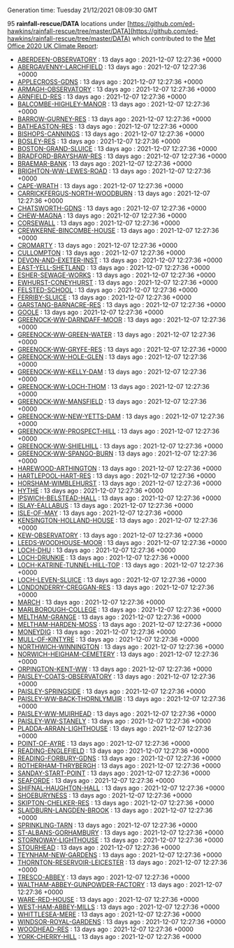 Generation time: Tuesday 21/12/2021 08:09:30 GMT

95 **rainfall-rescue/DATA** locations under [https://github.com/ed-hawkins/rainfall-rescue/tree/master/DATA](https://github.com/ed-hawkins/rainfall-rescue/tree/master/DATA) which contributed to the [Met Office 2020 UK Climate Report](https://www.metoffice.gov.uk/research/climate/maps-and-data/about/state-of-climate):

* [ABERDEEN-OBSERVATORY](https://github.com/ed-hawkins/rainfall-rescue/tree/master/DATA/ABERDEEN-OBSERVATORY) : 13 days ago : 2021-12-07 12:27:36 +0000 
* [ABERGAVENNY-LARCHFIELD](https://github.com/ed-hawkins/rainfall-rescue/tree/master/DATA/ABERGAVENNY-LARCHFIELD) : 13 days ago : 2021-12-07 12:27:36 +0000 
* [APPLECROSS-GDNS](https://github.com/ed-hawkins/rainfall-rescue/tree/master/DATA/APPLECROSS-GDNS) : 13 days ago : 2021-12-07 12:27:36 +0000 
* [ARMAGH-OBSERVATORY](https://github.com/ed-hawkins/rainfall-rescue/tree/master/DATA/ARMAGH-OBSERVATORY) : 13 days ago : 2021-12-07 12:27:36 +0000 
* [ARNFIELD-RES](https://github.com/ed-hawkins/rainfall-rescue/tree/master/DATA/ARNFIELD-RES) : 13 days ago : 2021-12-07 12:27:36 +0000 
* [BALCOMBE-HIGHLEY-MANOR](https://github.com/ed-hawkins/rainfall-rescue/tree/master/DATA/BALCOMBE-HIGHLEY-MANOR) : 13 days ago : 2021-12-07 12:27:36 +0000 
* [BARROW-GURNEY-RES](https://github.com/ed-hawkins/rainfall-rescue/tree/master/DATA/BARROW-GURNEY-RES) : 13 days ago : 2021-12-07 12:27:36 +0000 
* [BATHEASTON-RES](https://github.com/ed-hawkins/rainfall-rescue/tree/master/DATA/BATHEASTON-RES) : 13 days ago : 2021-12-07 12:27:36 +0000 
* [BISHOPS-CANNINGS](https://github.com/ed-hawkins/rainfall-rescue/tree/master/DATA/BISHOPS-CANNINGS) : 13 days ago : 2021-12-07 12:27:36 +0000 
* [BOSLEY-RES](https://github.com/ed-hawkins/rainfall-rescue/tree/master/DATA/BOSLEY-RES) : 13 days ago : 2021-12-07 12:27:36 +0000 
* [BOSTON-GRAND-SLUICE](https://github.com/ed-hawkins/rainfall-rescue/tree/master/DATA/BOSTON-GRAND-SLUICE) : 13 days ago : 2021-12-07 12:27:36 +0000 
* [BRADFORD-BRAYSHAW-RES](https://github.com/ed-hawkins/rainfall-rescue/tree/master/DATA/BRADFORD-BRAYSHAW-RES) : 13 days ago : 2021-12-07 12:27:36 +0000 
* [BRAEMAR-BANK](https://github.com/ed-hawkins/rainfall-rescue/tree/master/DATA/BRAEMAR-BANK) : 13 days ago : 2021-12-07 12:27:36 +0000 
* [BRIGHTON-WW-LEWES-ROAD](https://github.com/ed-hawkins/rainfall-rescue/tree/master/DATA/BRIGHTON-WW-LEWES-ROAD) : 13 days ago : 2021-12-07 12:27:36 +0000 
* [CAPE-WRATH](https://github.com/ed-hawkins/rainfall-rescue/tree/master/DATA/CAPE-WRATH) : 13 days ago : 2021-12-07 12:27:36 +0000 
* [CARRICKFERGUS-NORTH-WOODBURN](https://github.com/ed-hawkins/rainfall-rescue/tree/master/DATA/CARRICKFERGUS-NORTH-WOODBURN) : 13 days ago : 2021-12-07 12:27:36 +0000 
* [CHATSWORTH-GDNS](https://github.com/ed-hawkins/rainfall-rescue/tree/master/DATA/CHATSWORTH-GDNS) : 13 days ago : 2021-12-07 12:27:36 +0000 
* [CHEW-MAGNA](https://github.com/ed-hawkins/rainfall-rescue/tree/master/DATA/CHEW-MAGNA) : 13 days ago : 2021-12-07 12:27:36 +0000 
* [CORSEWALL](https://github.com/ed-hawkins/rainfall-rescue/tree/master/DATA/CORSEWALL) : 13 days ago : 2021-12-07 12:27:36 +0000 
* [CREWKERNE-BINCOMBE-HOUSE](https://github.com/ed-hawkins/rainfall-rescue/tree/master/DATA/CREWKERNE-BINCOMBE-HOUSE) : 13 days ago : 2021-12-07 12:27:36 +0000 
* [CROMARTY](https://github.com/ed-hawkins/rainfall-rescue/tree/master/DATA/CROMARTY) : 13 days ago : 2021-12-07 12:27:36 +0000 
* [CULLOMPTON](https://github.com/ed-hawkins/rainfall-rescue/tree/master/DATA/CULLOMPTON) : 13 days ago : 2021-12-07 12:27:36 +0000 
* [DEVON-AND-EXETER-INST](https://github.com/ed-hawkins/rainfall-rescue/tree/master/DATA/DEVON-AND-EXETER-INST) : 13 days ago : 2021-12-07 12:27:36 +0000 
* [EAST-YELL-SHETLAND](https://github.com/ed-hawkins/rainfall-rescue/tree/master/DATA/EAST-YELL-SHETLAND) : 13 days ago : 2021-12-07 12:27:36 +0000 
* [ESHER-SEWAGE-WORKS](https://github.com/ed-hawkins/rainfall-rescue/tree/master/DATA/ESHER-SEWAGE-WORKS) : 13 days ago : 2021-12-07 12:27:36 +0000 
* [EWHURST-CONEYHURST](https://github.com/ed-hawkins/rainfall-rescue/tree/master/DATA/EWHURST-CONEYHURST) : 13 days ago : 2021-12-07 12:27:36 +0000 
* [FELSTED-SCHOOL](https://github.com/ed-hawkins/rainfall-rescue/tree/master/DATA/FELSTED-SCHOOL) : 13 days ago : 2021-12-07 12:27:36 +0000 
* [FERRIBY-SLUICE](https://github.com/ed-hawkins/rainfall-rescue/tree/master/DATA/FERRIBY-SLUICE) : 13 days ago : 2021-12-07 12:27:36 +0000 
* [GARSTANG-BARNACRE-RES](https://github.com/ed-hawkins/rainfall-rescue/tree/master/DATA/GARSTANG-BARNACRE-RES) : 13 days ago : 2021-12-07 12:27:36 +0000 
* [GOOLE](https://github.com/ed-hawkins/rainfall-rescue/tree/master/DATA/GOOLE) : 13 days ago : 2021-12-07 12:27:36 +0000 
* [GREENOCK-WW-DARNDAFF-MOOR](https://github.com/ed-hawkins/rainfall-rescue/tree/master/DATA/GREENOCK-WW-DARNDAFF-MOOR) : 13 days ago : 2021-12-07 12:27:36 +0000 
* [GREENOCK-WW-GREEN-WATER](https://github.com/ed-hawkins/rainfall-rescue/tree/master/DATA/GREENOCK-WW-GREEN-WATER) : 13 days ago : 2021-12-07 12:27:36 +0000 
* [GREENOCK-WW-GRYFE-RES](https://github.com/ed-hawkins/rainfall-rescue/tree/master/DATA/GREENOCK-WW-GRYFE-RES) : 13 days ago : 2021-12-07 12:27:36 +0000 
* [GREENOCK-WW-HOLE-GLEN](https://github.com/ed-hawkins/rainfall-rescue/tree/master/DATA/GREENOCK-WW-HOLE-GLEN) : 13 days ago : 2021-12-07 12:27:36 +0000 
* [GREENOCK-WW-KELLY-DAM](https://github.com/ed-hawkins/rainfall-rescue/tree/master/DATA/GREENOCK-WW-KELLY-DAM) : 13 days ago : 2021-12-07 12:27:36 +0000 
* [GREENOCK-WW-LOCH-THOM](https://github.com/ed-hawkins/rainfall-rescue/tree/master/DATA/GREENOCK-WW-LOCH-THOM) : 13 days ago : 2021-12-07 12:27:36 +0000 
* [GREENOCK-WW-MANSFIELD](https://github.com/ed-hawkins/rainfall-rescue/tree/master/DATA/GREENOCK-WW-MANSFIELD) : 13 days ago : 2021-12-07 12:27:36 +0000 
* [GREENOCK-WW-NEW-YETTS-DAM](https://github.com/ed-hawkins/rainfall-rescue/tree/master/DATA/GREENOCK-WW-NEW-YETTS-DAM) : 13 days ago : 2021-12-07 12:27:36 +0000 
* [GREENOCK-WW-PROSPECT-HILL](https://github.com/ed-hawkins/rainfall-rescue/tree/master/DATA/GREENOCK-WW-PROSPECT-HILL) : 13 days ago : 2021-12-07 12:27:36 +0000 
* [GREENOCK-WW-SHIELHILL](https://github.com/ed-hawkins/rainfall-rescue/tree/master/DATA/GREENOCK-WW-SHIELHILL) : 13 days ago : 2021-12-07 12:27:36 +0000 
* [GREENOCK-WW-SPANGO-BURN](https://github.com/ed-hawkins/rainfall-rescue/tree/master/DATA/GREENOCK-WW-SPANGO-BURN) : 13 days ago : 2021-12-07 12:27:36 +0000 
* [HAREWOOD-ARTHINGTON](https://github.com/ed-hawkins/rainfall-rescue/tree/master/DATA/HAREWOOD-ARTHINGTON) : 13 days ago : 2021-12-07 12:27:36 +0000 
* [HARTLEPOOL-HART-RES](https://github.com/ed-hawkins/rainfall-rescue/tree/master/DATA/HARTLEPOOL-HART-RES) : 13 days ago : 2021-12-07 12:27:36 +0000 
* [HORSHAM-WIMBLEHURST](https://github.com/ed-hawkins/rainfall-rescue/tree/master/DATA/HORSHAM-WIMBLEHURST) : 13 days ago : 2021-12-07 12:27:36 +0000 
* [HYTHE](https://github.com/ed-hawkins/rainfall-rescue/tree/master/DATA/HYTHE) : 13 days ago : 2021-12-07 12:27:36 +0000 
* [IPSWICH-BELSTEAD-HALL](https://github.com/ed-hawkins/rainfall-rescue/tree/master/DATA/IPSWICH-BELSTEAD-HALL) : 13 days ago : 2021-12-07 12:27:36 +0000 
* [ISLAY-EALLABUS](https://github.com/ed-hawkins/rainfall-rescue/tree/master/DATA/ISLAY-EALLABUS) : 13 days ago : 2021-12-07 12:27:36 +0000 
* [ISLE-OF-MAY](https://github.com/ed-hawkins/rainfall-rescue/tree/master/DATA/ISLE-OF-MAY) : 13 days ago : 2021-12-07 12:27:36 +0000 
* [KENSINGTON-HOLLAND-HOUSE](https://github.com/ed-hawkins/rainfall-rescue/tree/master/DATA/KENSINGTON-HOLLAND-HOUSE) : 13 days ago : 2021-12-07 12:27:36 +0000 
* [KEW-OBSERVATORY](https://github.com/ed-hawkins/rainfall-rescue/tree/master/DATA/KEW-OBSERVATORY) : 13 days ago : 2021-12-07 12:27:36 +0000 
* [LEEDS-WOODHOUSE-MOOR](https://github.com/ed-hawkins/rainfall-rescue/tree/master/DATA/LEEDS-WOODHOUSE-MOOR) : 13 days ago : 2021-12-07 12:27:36 +0000 
* [LOCH-DHU](https://github.com/ed-hawkins/rainfall-rescue/tree/master/DATA/LOCH-DHU) : 13 days ago : 2021-12-07 12:27:36 +0000 
* [LOCH-DRUNKIE](https://github.com/ed-hawkins/rainfall-rescue/tree/master/DATA/LOCH-DRUNKIE) : 13 days ago : 2021-12-07 12:27:36 +0000 
* [LOCH-KATRINE-TUNNEL-HILL-TOP](https://github.com/ed-hawkins/rainfall-rescue/tree/master/DATA/LOCH-KATRINE-TUNNEL-HILL-TOP) : 13 days ago : 2021-12-07 12:27:36 +0000 
* [LOCH-LEVEN-SLUICE](https://github.com/ed-hawkins/rainfall-rescue/tree/master/DATA/LOCH-LEVEN-SLUICE) : 13 days ago : 2021-12-07 12:27:36 +0000 
* [LONDONDERRY-CREGGAN-RES](https://github.com/ed-hawkins/rainfall-rescue/tree/master/DATA/LONDONDERRY-CREGGAN-RES) : 13 days ago : 2021-12-07 12:27:36 +0000 
* [MARCH](https://github.com/ed-hawkins/rainfall-rescue/tree/master/DATA/MARCH) : 13 days ago : 2021-12-07 12:27:36 +0000 
* [MARLBOROUGH-COLLEGE](https://github.com/ed-hawkins/rainfall-rescue/tree/master/DATA/MARLBOROUGH-COLLEGE) : 13 days ago : 2021-12-07 12:27:36 +0000 
* [MELTHAM-GRANGE](https://github.com/ed-hawkins/rainfall-rescue/tree/master/DATA/MELTHAM-GRANGE) : 13 days ago : 2021-12-07 12:27:36 +0000 
* [MELTHAM-HARDEN-MOSS](https://github.com/ed-hawkins/rainfall-rescue/tree/master/DATA/MELTHAM-HARDEN-MOSS) : 13 days ago : 2021-12-07 12:27:36 +0000 
* [MONEYDIG](https://github.com/ed-hawkins/rainfall-rescue/tree/master/DATA/MONEYDIG) : 13 days ago : 2021-12-07 12:27:36 +0000 
* [MULL-OF-KINTYRE](https://github.com/ed-hawkins/rainfall-rescue/tree/master/DATA/MULL-OF-KINTYRE) : 13 days ago : 2021-12-07 12:27:36 +0000 
* [NORTHWICH-WINNINGTON](https://github.com/ed-hawkins/rainfall-rescue/tree/master/DATA/NORTHWICH-WINNINGTON) : 13 days ago : 2021-12-07 12:27:36 +0000 
* [NORWICH-HEIGHAM-CEMETERY](https://github.com/ed-hawkins/rainfall-rescue/tree/master/DATA/NORWICH-HEIGHAM-CEMETERY) : 13 days ago : 2021-12-07 12:27:36 +0000 
* [ORPINGTON-KENT-WW](https://github.com/ed-hawkins/rainfall-rescue/tree/master/DATA/ORPINGTON-KENT-WW) : 13 days ago : 2021-12-07 12:27:36 +0000 
* [PAISLEY-COATS-OBSERVATORY](https://github.com/ed-hawkins/rainfall-rescue/tree/master/DATA/PAISLEY-COATS-OBSERVATORY) : 13 days ago : 2021-12-07 12:27:36 +0000 
* [PAISLEY-SPRINGSIDE](https://github.com/ed-hawkins/rainfall-rescue/tree/master/DATA/PAISLEY-SPRINGSIDE) : 13 days ago : 2021-12-07 12:27:36 +0000 
* [PAISLEY-WW-BACK-THORNLYMUIR](https://github.com/ed-hawkins/rainfall-rescue/tree/master/DATA/PAISLEY-WW-BACK-THORNLYMUIR) : 13 days ago : 2021-12-07 12:27:36 +0000 
* [PAISLEY-WW-MUIRHEAD](https://github.com/ed-hawkins/rainfall-rescue/tree/master/DATA/PAISLEY-WW-MUIRHEAD) : 13 days ago : 2021-12-07 12:27:36 +0000 
* [PAISLEY-WW-STANELY](https://github.com/ed-hawkins/rainfall-rescue/tree/master/DATA/PAISLEY-WW-STANELY) : 13 days ago : 2021-12-07 12:27:36 +0000 
* [PLADDA-ARRAN-LIGHTHOUSE](https://github.com/ed-hawkins/rainfall-rescue/tree/master/DATA/PLADDA-ARRAN-LIGHTHOUSE) : 13 days ago : 2021-12-07 12:27:36 +0000 
* [POINT-OF-AYRE](https://github.com/ed-hawkins/rainfall-rescue/tree/master/DATA/POINT-OF-AYRE) : 13 days ago : 2021-12-07 12:27:36 +0000 
* [READING-ENGLEFIELD](https://github.com/ed-hawkins/rainfall-rescue/tree/master/DATA/READING-ENGLEFIELD) : 13 days ago : 2021-12-07 12:27:36 +0000 
* [READING-FORBURY-GDNS](https://github.com/ed-hawkins/rainfall-rescue/tree/master/DATA/READING-FORBURY-GDNS) : 13 days ago : 2021-12-07 12:27:36 +0000 
* [ROTHERHAM-THRYBERGH](https://github.com/ed-hawkins/rainfall-rescue/tree/master/DATA/ROTHERHAM-THRYBERGH) : 13 days ago : 2021-12-07 12:27:36 +0000 
* [SANDAY-START-POINT](https://github.com/ed-hawkins/rainfall-rescue/tree/master/DATA/SANDAY-START-POINT) : 13 days ago : 2021-12-07 12:27:36 +0000 
* [SEAFORDE](https://github.com/ed-hawkins/rainfall-rescue/tree/master/DATA/SEAFORDE) : 13 days ago : 2021-12-07 12:27:36 +0000 
* [SHIFNAL-HAUGHTON-HALL](https://github.com/ed-hawkins/rainfall-rescue/tree/master/DATA/SHIFNAL-HAUGHTON-HALL) : 13 days ago : 2021-12-07 12:27:36 +0000 
* [SHOEBURYNESS](https://github.com/ed-hawkins/rainfall-rescue/tree/master/DATA/SHOEBURYNESS) : 13 days ago : 2021-12-07 12:27:36 +0000 
* [SKIPTON-CHELKER-RES](https://github.com/ed-hawkins/rainfall-rescue/tree/master/DATA/SKIPTON-CHELKER-RES) : 13 days ago : 2021-12-07 12:27:36 +0000 
* [SLAIDBURN-LANGDEN-BROOK](https://github.com/ed-hawkins/rainfall-rescue/tree/master/DATA/SLAIDBURN-LANGDEN-BROOK) : 13 days ago : 2021-12-07 12:27:36 +0000 
* [SPRINKLING-TARN](https://github.com/ed-hawkins/rainfall-rescue/tree/master/DATA/SPRINKLING-TARN) : 13 days ago : 2021-12-07 12:27:36 +0000 
* [ST-ALBANS-GORHAMBURY](https://github.com/ed-hawkins/rainfall-rescue/tree/master/DATA/ST-ALBANS-GORHAMBURY) : 13 days ago : 2021-12-07 12:27:36 +0000 
* [STORNOWAY-LIGHTHOUSE](https://github.com/ed-hawkins/rainfall-rescue/tree/master/DATA/STORNOWAY-LIGHTHOUSE) : 13 days ago : 2021-12-07 12:27:36 +0000 
* [STOURHEAD](https://github.com/ed-hawkins/rainfall-rescue/tree/master/DATA/STOURHEAD) : 13 days ago : 2021-12-07 12:27:36 +0000 
* [TEYNHAM-NEW-GARDENS](https://github.com/ed-hawkins/rainfall-rescue/tree/master/DATA/TEYNHAM-NEW-GARDENS) : 13 days ago : 2021-12-07 12:27:36 +0000 
* [THORNTON-RESERVOIR-LEICESTER](https://github.com/ed-hawkins/rainfall-rescue/tree/master/DATA/THORNTON-RESERVOIR-LEICESTER) : 13 days ago : 2021-12-07 12:27:36 +0000 
* [TRESCO-ABBEY](https://github.com/ed-hawkins/rainfall-rescue/tree/master/DATA/TRESCO-ABBEY) : 13 days ago : 2021-12-07 12:27:36 +0000 
* [WALTHAM-ABBEY-GUNPOWDER-FACTORY](https://github.com/ed-hawkins/rainfall-rescue/tree/master/DATA/WALTHAM-ABBEY-GUNPOWDER-FACTORY) : 13 days ago : 2021-12-07 12:27:36 +0000 
* [WARE-RED-HOUSE](https://github.com/ed-hawkins/rainfall-rescue/tree/master/DATA/WARE-RED-HOUSE) : 13 days ago : 2021-12-07 12:27:36 +0000 
* [WEST-HAM-ABBEY-MILLS](https://github.com/ed-hawkins/rainfall-rescue/tree/master/DATA/WEST-HAM-ABBEY-MILLS) : 13 days ago : 2021-12-07 12:27:36 +0000 
* [WHITTLESEA-MERE](https://github.com/ed-hawkins/rainfall-rescue/tree/master/DATA/WHITTLESEA-MERE) : 13 days ago : 2021-12-07 12:27:36 +0000 
* [WINDSOR-ROYAL-GARDENS](https://github.com/ed-hawkins/rainfall-rescue/tree/master/DATA/WINDSOR-ROYAL-GARDENS) : 13 days ago : 2021-12-07 12:27:36 +0000 
* [WOODHEAD-RES](https://github.com/ed-hawkins/rainfall-rescue/tree/master/DATA/WOODHEAD-RES) : 13 days ago : 2021-12-07 12:27:36 +0000 
* [YORK-CHERRY-HILL](https://github.com/ed-hawkins/rainfall-rescue/tree/master/DATA/YORK-CHERRY-HILL) : 13 days ago : 2021-12-07 12:27:36 +0000 









